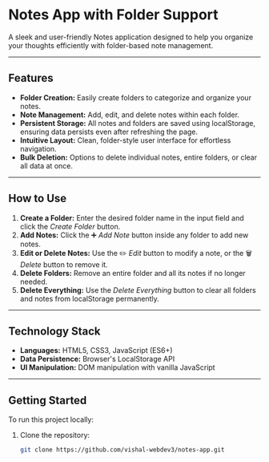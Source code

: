 # Notes App with Folder Support

A sleek and user-friendly Notes application designed to help you organize your thoughts efficiently with folder-based note management.

---

## Features

- **Folder Creation:** Easily create folders to categorize and organize your notes.  
- **Note Management:** Add, edit, and delete notes within each folder.  
- **Persistent Storage:** All notes and folders are saved using localStorage, ensuring data persists even after refreshing the page.  
- **Intuitive Layout:** Clean, folder-style user interface for effortless navigation.  
- **Bulk Deletion:** Options to delete individual notes, entire folders, or clear all data at once.

---

## How to Use

1. **Create a Folder:** Enter the desired folder name in the input field and click the *Create Folder* button.  
2. **Add Notes:** Click the ➕ *Add Note* button inside any folder to add new notes.  
3. **Edit or Delete Notes:** Use the ✏️ *Edit* button to modify a note, or the 🗑️ *Delete* button to remove it.  
4. **Delete Folders:** Remove an entire folder and all its notes if no longer needed.  
5. **Delete Everything:** Use the *Delete Everything* button to clear all folders and notes from localStorage permanently.

---

## Technology Stack

- **Languages:** HTML5, CSS3, JavaScript (ES6+)  
- **Data Persistence:** Browser's LocalStorage API  
- **UI Manipulation:** DOM manipulation with vanilla JavaScript  

---

## Getting Started

To run this project locally:

1. Clone the repository:
   ```bash
   git clone https://github.com/vishal-webdev3/notes-app.git
